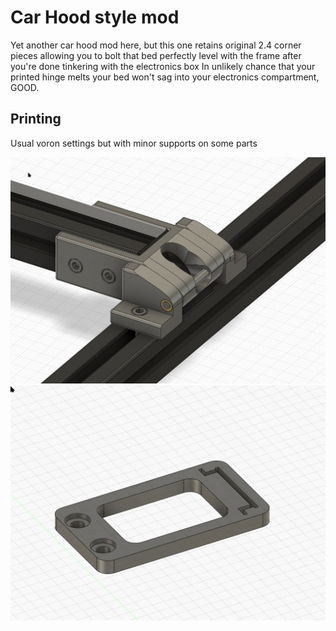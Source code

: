 # Car Hood style mod

Yet another car hood mod here, but this one retains original 2.4 corner pieces allowing you to bolt that bed perfectly level with the frame after you're done tinkering with the electronics box
In unlikely chance that your printed hinge melts your bed won't sag into your electronics compartment, GOOD.

## Printing

Usual voron settings but with minor supports on some parts

![Hinge](Images/Hinge.jpg?raw=true)
![DINMount](Images/DINMount.jpg?raw=true)
